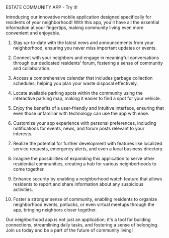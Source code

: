 ESTATE COMMUNITY APP - Try it!

Introducing our innovative mobile application designed specifically for residents of your neighborhood! With this app, you'll have all the essential information at your fingertips, making community living even more convenient and enjoyable.

1. Stay up-to-date with the latest news and announcements from your neighborhood, ensuring you never miss important updates or events.

2. Connect with your neighbors and engage in meaningful conversations through our dedicated residents' forum, fostering a sense of community and collaboration.

3. Access a comprehensive calendar that includes garbage collection schedules, helping you plan your waste disposal effectively.

4. Locate available parking spots within the community using the interactive parking map, making it easier to find a spot for your vehicle.

5. Enjoy the benefits of a user-friendly and intuitive interface, ensuring that even those unfamiliar with technology can use the app with ease.

6. Customize your app experience with personal preferences, including notifications for events, news, and forum posts relevant to your interests.

7. Realize the potential for further development with features like localized service requests, emergency alerts, and even a local business directory.

8. Imagine the possibilities of expanding this application to serve other residential communities, creating a hub for various neighborhoods to come together.

9. Enhance security by enabling a neighborhood watch feature that allows residents to report and share information about any suspicious activities.

10. Foster a stronger sense of community, enabling residents to organize neighborhood events, potlucks, or even virtual meetups through the app, bringing neighbors closer together.

Our neighborhood app is not just an application; it's a tool for building connections, streamlining daily tasks, and fostering a sense of belonging. Join us today and be a part of the future of community living!
